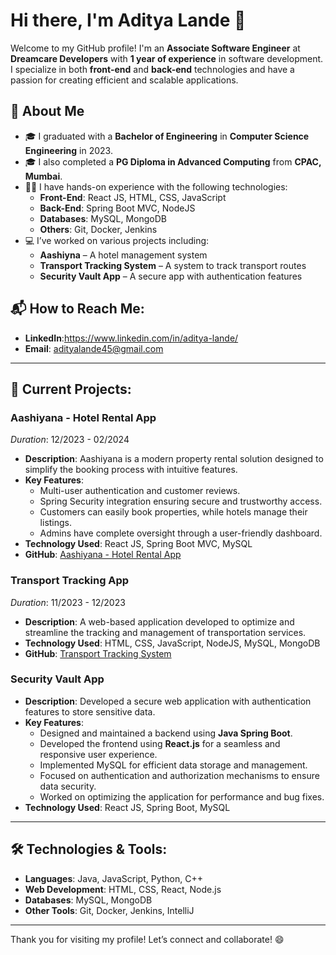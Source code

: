 # Hi there, I'm Aditya Lande 👋

Welcome to my GitHub profile! I'm an **Associate Software Engineer** at **Dreamcare Developers** with **1 year of experience** in software development. I specialize in both **front-end** and **back-end** technologies and have a passion for creating efficient and scalable applications.

## 🚀 About Me
- 🎓 I graduated with a **Bachelor of Engineering** in **Computer Science Engineering** in 2023.
- 🎓 I also completed a **PG Diploma in Advanced Computing** from **CPAC, Mumbai**.
- 👨‍💻 I have hands-on experience with the following technologies:
  - **Front-End**: React JS, HTML, CSS, JavaScript
  - **Back-End**: Spring Boot MVC, NodeJS
  - **Databases**: MySQL, MongoDB
  - **Others**: Git, Docker, Jenkins
- 💻 I’ve worked on various projects including:
  - **Aashiyna** – A hotel management system
  - **Transport Tracking System** – A system to track transport routes
  - **Security Vault App** – A secure app with authentication features

## 📬 How to Reach Me:
- **LinkedIn**:https://www.linkedin.com/in/aditya-lande/
- **Email**: adityalande45@gmail.com
---

## 🚀 Current Projects:
### **Aashiyana - Hotel Rental App**  
*Duration*: 12/2023 - 02/2024  
- **Description**: Aashiyana is a modern property rental solution designed to simplify the booking process with intuitive features.
- **Key Features**:
  - Multi-user authentication and customer reviews.
  - Spring Security integration ensuring secure and trustworthy access.
  - Customers can easily book properties, while hotels manage their listings.
  - Admins have complete oversight through a user-friendly dashboard.
- **Technology Used**: React JS, Spring Boot MVC, MySQL  
- **GitHub**: [Aashiyana - Hotel Rental App](https://github.com/74604Aditya/AASHIYANA)

### **Transport Tracking App**  
*Duration*: 11/2023 - 12/2023  
- **Description**: A web-based application developed to optimize and streamline the tracking and management of transportation services.
- **Technology Used**: HTML, CSS, JavaScript, NodeJS, MySQL, MongoDB  
- **GitHub**: [Transport Tracking System](https://github.com/74604Aditya/Transport-Tracking-System-.git)

### **Security Vault App**  
- **Description**: Developed a secure web application with authentication features to store sensitive data.
- **Key Features**:
  - Designed and maintained a backend using **Java Spring Boot**.
  - Developed the frontend using **React.js** for a seamless and responsive user experience.
  - Implemented MySQL for efficient data storage and management.
  - Focused on authentication and authorization mechanisms to ensure data security.
  - Worked on optimizing the application for performance and bug fixes.
- **Technology Used**: React JS, Spring Boot, MySQL
---

## 🛠 Technologies & Tools:
- **Languages**: Java, JavaScript, Python, C++
- **Web Development**: HTML, CSS, React, Node.js
- **Databases**: MySQL, MongoDB
- **Other Tools**: Git, Docker, Jenkins, IntelliJ

---

Thank you for visiting my profile! Let’s connect and collaborate! 😄

